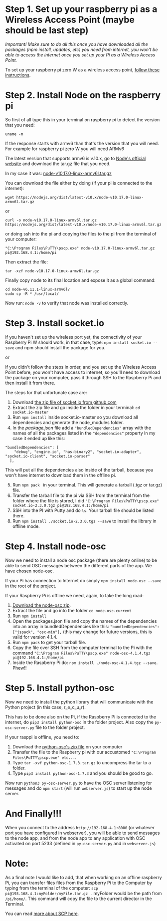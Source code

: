 # Step 1. Set up your raspberry pi as a Wireless Access Point (maybe should be last step)

*Important! Make sure to do all this once you have downloaded all the packages (npm install, updates, etc) you need from internet, you won't be able to access the internet once you set up your Pi as a Wireless Access Point.* 

To set up your raspberry pi zero W as a wireless access point, [follow these instructions](https://www.raspberrypi.org/documentation/configuration/wireless/access-point.md).

# Step 2. Install Node on the raspberry pi

So first of all type this in your terminal on raspberry pi to detect the version that you need:

```uname -m```

If the response starts with armv6 than that's the version that you will need. For example for raspberry pi zero W you will need ARMv6

The latest version that supports armv6 is v.10.x, go to [Node's official website](https://nodejs.org/en/download/releases/) and download the tar.gz file that you need. 

In my case it was: [node-v10.17.0-linux-armv6l.tar.gz](https://nodejs.org/dist/latest-v10.x/node-v10.17.0-linux-armv6l.tar.gz) 

You can download the file either by doing (if your pi is connected to the internet): 

```wget https://nodejs.org/dist/latest-v10.x/node-v10.17.0-linux-armv6l.tar.gz```

or 

```curl -o node-v10.17.0-linux-armv6l.tar.gz https://nodejs.org/dist/latest-v10.x/node-v10.17.0-linux-armv6l.tar.gz```

or doing ssh into the pi and copying the files to the pi from the terminal of your computer:

```"C:\Program Files\PuTTY\pscp.exe" node-v10.17.0-linux-armv6l.tar.gz pi@192.168.4.1:/home/pi```

Then extract the file:

```tar -xzf node-v10.17.0-linux-armv6l.tar.gz```

Finally copy node to its final location and expose it as a global command:
```
cd node-v6.11.1-linux-armv6l/
sudo cp -R * /usr/local/
```

Now run: ```node -v``` to verify that node was installed correctly.

# Step 3. Install socket.io

If you haven't set up the wireless port yet, the connectivity of your Raspberry Pi W should work, in that case, type: 
```npm install socket.io --save``` and npm should install the package for you. 

or

If you didn't follow the steps in order, and you set up the Wireless Access Point before, you won't have access to internet, so you'll need to download the package on your computer, pass it through SSH to the Raspberry Pi and then install it from there.

The steps for that unfortunate case are:

1. Download [the zip file of socket.io from github.com](https://github.com/socketio/socket.io/)
2. Extract the zip file and go inside the folder in your terminal: ```cd socket.io-master```
3. Run ```npm install``` inside socket.io-master so you download all dependencies and generate the node_modules folder. 
4. In the *package.json* file add a ```"bundledDependencies"``` array with the names of all the packages listed in the ```"dependencies"``` property
In my case it ended up like this: 
```
"bundledDependencies": [
    "debug", "engine.io", "has-binary2", "socket.io-adapter", "socket.io-client", "socket.io-parser"
  ],
 ```
 This will put all the dependencies also inside of the tarball, because you won't have internet to download them in the offline pi. 
 
 5. Run  ```npm pack ``` in your terminal. This will generate a tarball (.tgz or tar.gz) file. 
 6. Transfer the tarball file to the pi via SSH from the terminal from the folder where the file is stored, I did ```"C:\Program Files\PuTTY\pscp.exe" socket.io-2.3.0.tgz pi@192.168.4.1:/home/pi```
 7. SSH into the PI with Putty and do ```ls```. Your tarball file should be listed there.
 8. Run ```npm install ./socket.io-2.3.0.tgz --save``` to install the library in offline mode. 

# Step 4. Install node-osc

Now we need to install a node osc package (there are plenty online) to be able to send OSC messages between the different parts of the app. We have chosen node-osc. 

If your Pi has connection to Internet do simply ```npm install node-osc --save``` in the root of the project. 

If your Raspberry Pi is offline we need, again, to take the long road:

1. [Download the node-osc zip](https://github.com/MylesBorins/node-osc).
2. Extract the file and go into the folder ```cd node-osc-current```
3. Run ```npm install```
4. Open the packages.json file and copy the names of the dependencies into an array in bundledDependencies like this: ```"bundledDependencies":["jspack", "osc-min"],``` (this may change for future versions, this is valid for version 4.1.4.
5. Run ```npm pack``` to get your tarball file. 
6. Copy the file over SSH from the computer terminal to the Pi with the command ```"C:\Program Files\PuTTY\pscp.exe" node-osc-4.1.4.tgz pi@192.168.4.1:/home/pi```
7. Inside the Raspberry Pi do:  ```npm install ./node-osc-4.1.4.tgz --save```. Phew!!

# Step 5. Install python-osc

Now we need to install the python library that will communicate with the Python project (in this case, r_e_c_u_r). 

This has to be done also on the Pi, if the Raspberry Pi is connected to the internet, do ```pip3 install python-osc``` in the folder project. Also copy the ```py-osc-server.py``` file to the folder project. 

If your rasppi is offline, you need to:

1. Download the [python-osc's zip file](https://pypi.org/project/python-osc/#files) on your computer
2. Transfer the file to the Raspberry pi with our accustomed ```"C:\Program Files\PuTTY\pscp.exe" etc...```. 
3. Type ```tar -xvf python-osc-1.7.3.tar.gz``` to uncompress the tar to a folder. 
4. Type ```pip3 install python-osc-1.7.3``` and you should be good to go. 

Now run ```python3 py-osc-server.py``` to have the OSC server listening for messages and do ```npm start``` (will run ```webserver.js```) to start up the node server.

# And Finally!!! 

When you connect to the address ```http://192.168.4.1:8000``` (or whatever port you have configured in webserver), you will be able to send messages to the node app, and from the node app to any application with OSC activated on port 5233 (defined in ```py-osc-server.py``` and in ```webserver.js```)

# Note:

As a final note I would like to add, that when working on an offline raspberry Pi, you can transfer files files from the Raspberry Pi to the Computer by typing from the terminal of the computer:  ```scp pi@193.168.4.1:myFolder/myFile.tar.gz .``` myFolder would be the path from ```/pi/home/```. This command will copy the file to the current director in the Terminal. 

You can read [more about SCP 
here](https://www.raspberrypi.org/documentation/remote-access/ssh/scp.md).
